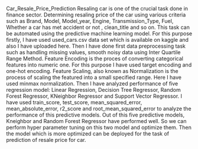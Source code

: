 Car_Resale_Price_Prediction
Resaling car is one of the crucial task done in finance sector. 
Determining resaling price of the car using various criteria such as Brand, Model, Model_year, Engine, Transmission_Type, Fuel, Whether a car has met accident or not , clean_title and so on. This task can be automated using the predictive machine learning model. 
For this purpose firstly, I have used used_cars.csv data set which is available on kaggle and also I have uploaded here.
Then I have done first data preprocessing task such as handling missing values, smooth noisy data using Inter Quartile Range Method.
Feature Encoding is the proces of converting categorical features into numeric one. For this purpose I have used target encoding and one-hot encoding.
Feature Scaling, also known as Normalization is the process of scaling the featured into a small specified range. Here I have used minmax normalization.
Then I have analyzed performance of five regression model: Linear Regression, Decision Tree Regressor, Random Forest Regressor, KNeighbor Regressor and Support Vector Regressor.
I have used train_score, test_score, mean_squared_error, mean_absolute_error, r2_score and root_mean_squared_error to analyze the performance of this predictive models.
Out of this five predictive models, Kneighbor and Random Forest Regressor have performed well. So we can perform hyper parameter tuning on this two model and optimize them. Then the model which is more optimized can be deployed for the task of prediction of resale price for car.
